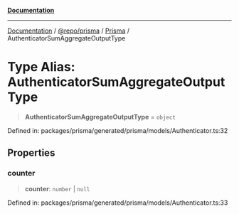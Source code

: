 [**Documentation**](../../../../../README.md)

***

[Documentation](../../../../../README.md) / [@repo/prisma](../../../README.md) / [Prisma](../README.md) / AuthenticatorSumAggregateOutputType

# Type Alias: AuthenticatorSumAggregateOutputType

> **AuthenticatorSumAggregateOutputType** = `object`

Defined in: packages/prisma/generated/prisma/models/Authenticator.ts:32

## Properties

### counter

> **counter**: `number` \| `null`

Defined in: packages/prisma/generated/prisma/models/Authenticator.ts:33
